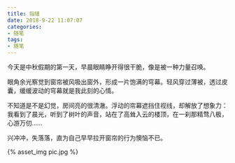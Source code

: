 ```yaml
---
title: 指缝
date: 2018-9-22 11:07:07
categories:
- 随笔
tags:
- 随笔
---
```


今天是中秋假期的第一天，早晨眼睛睁开得很干脆，像是被一种力量召唤。

眼角余光察觉到窗帘被风吸出窗外，形成一片饱满的穹幕。轻风穿过薄被，透过皮囊，缓缓波动的穹幕就是我此刻的心情。

不知道是不是幻觉，房间亮的很清澈。浮动的帘幕遮挡住视线，却解放了想象力：我看到了晨光，听到了树叶的声音，站在了高耸入云的楼顶，在一刹那精骛八极，心游万仞……

兴冲冲，失落落，直为自己早早拉开窗帘的行为懊恼不已。

{% asset_img pic.jpg %}